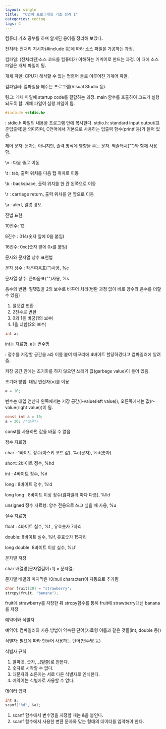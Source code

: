 ```yaml
---
layout: single
title:  "C언어 프로그래밍 기초 정리 1"
categories: coding
tags: C
---
```




컴퓨터 기초 공부를 하며 알게된 용어를 정리해 보았다.



전처리: 전처리 지시자(#include 등)에 따라 소스 파일을 가공하는 과정.

컴파일: (전처리된)소스 코드를 컴퓨터가 이해하는 기계어로 만드는 과정. 이 때에 소스 파일은 개체 파일이 됨.

개체 파일: CPU가 해석할 수 있는 명령어 들로 이루어진 기계어 파일.

컴파일러: 컴파일을 해주는 프로그램(Visual Studio 등).

링크: 개체 파일에 startup code를 결합하는 과정. main 함수를 호출하여 코드가 실행되도록 함. 개체 파일이 실행 파일이 됨.




```c
#include <stdio.h>
```
: stdio.h 파일의 내용을 프로그램 안에 복사한다.
stdio.h: standard input output(표준입출력)을 의미하며, C언어에서 기본으로 사용하는 입출력 함수(printf 등)가 들어 있음.



제어 문자: 문자는 아니지만, 출력 방식에 영향을 주는 문자. 백슬래시("\")와 함께 사용함.

\n : 다음 줄로 이동

\t : tab, 출력 위치를 다음 탭 위치로 이동

\b : backspace, 출력 위치를 한 칸 왼쪽으로 이동

\r : carriage return, 출력 위치를 맨 앞으로 이동

\a : alert, 알럿 경보



진법 표현

10진수: 12

8진수 : 014(숫자 앞에 0을 붙임)

16진수: 0xc(숫자 앞에 0x를 붙임)



문자와 문자열 상수 표현법

문자 상수  : 작은따옴표('')사용, %c

문자열 상수: 큰따옴표("")사용, %s




음수의 변환: 절댓값을 2의 보수로 바꾸어 처리(변환 과정 없이 바로 양수와 음수를 더할 수 있음)
1. 절댓값 변환
2. 2진수로 변환
3. 0과 1을 바꿈(1의 보수)
4. 1을 더함(2의 보수)




```c
int a;
```
int는 자료형, a는 변수명

: 정수를 저장할 공간을 a라 이름 붙여 메모리에 4바이트 할당하겠다고 컴파일러에 알려줌.

저장 공간 안에는 초기화를 하지 않으면 쓰레기 값(garbage value)이 들어 있음.

초기화 방법: 대입 연산자(=)를 이용



```c
a = 10;
```
변수는 대입 연산자 왼쪽에서는 저장 공간(l-value(left value)), 오른쪽에서는 값(r-value(right value))이 됨.



```c
const int a = 10;
a = 20; /*오류*/
```
const를 사용하면 값을 바꿀 수 없음





정수 자료형

char : 1바이트 정수(아스키 코드 값), %c(문자), %d(숫자)

short: 2바이트 정수, %hd

int  : 4바이트 정수, %d

long : 8바이트 정수, %ld

long long : 8바이트 이상 정수(컴파일러 마다 다름), %lld

unsigned 정수 자료형: 양수 전용으로 쓰고 싶을 때 사용, %u



실수 자료형

float : 4바이트 실수, %f , 유효숫자 7자리

double: 8바이트 실수, %lf, 유효숫자 15자리

long double: 8바이트 이상 실수, %Lf



문자열 저장

char 배열명[문자열길이+1] = 문자열;

문자열 배열의 마지막은 \0(null character)이 자동으로 추가됨

```c
char fruit[20] = "strawberry";
strcpy(fruit, "banana");
```
fruit에 strawberry를 저장한 뒤 strcpy함수를 통해 fruit에 strawberry대신 banana를 저장



예약어와 식별자

예약어: 컴파일러와 사용 방법이 약속된 단어(자료형 이름과 같은 것들(int, double 등))

식별자: 필요에 따라 만들어 사용하는 단어(변수명 등)

식별자 규칙

1. 알파벳, 숫자, _(밑줄)로 만든다.
2. 숫자로 시작할 수 없다.
3. 대문자와 소문자는 서로 다른 식별자로 인식한다.
4. 예약어는 식별자로 사용할 수 없다.






데이터 입력
```c
int a;
scanf("%d", &a);
```
1. scanf 함수에서 변수명을 지정할 때는 &을 붙인다.
2. scanf 함수에서 사용한 변환 문자와 맞는 형태의 데이터를 입력해야 한다. 